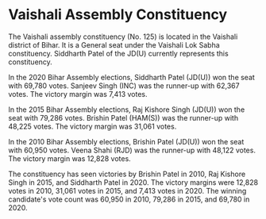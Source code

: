 # Vaishali Assembly Constituency

The Vaishali assembly constituency (No. 125) is located in the Vaishali district of Bihar. It is a General seat under the Vaishali Lok Sabha constituency. Siddharth Patel of the JD(U) currently represents this constituency.

In the 2020 Bihar Assembly elections, Siddharth Patel (JD(U)) won the seat with 69,780 votes. Sanjeev Singh (INC) was the runner-up with 62,367 votes. The victory margin was 7,413 votes.

In the 2015 Bihar Assembly elections, Raj Kishore Singh (JD(U)) won the seat with 79,286 votes. Brishin Patel (HAM(S)) was the runner-up with 48,225 votes. The victory margin was 31,061 votes.

In the 2010 Bihar Assembly elections, Brishin Patel (JD(U)) won the seat with 60,950 votes. Veena Shahi (RJD) was the runner-up with 48,122 votes. The victory margin was 12,828 votes.

The constituency has seen victories by Brishin Patel in 2010, Raj Kishore Singh in 2015, and Siddharth Patel in 2020. The victory margins were 12,828 votes in 2010, 31,061 votes in 2015, and 7,413 votes in 2020. The winning candidate's vote count was 60,950 in 2010, 79,286 in 2015, and 69,780 in 2020.
